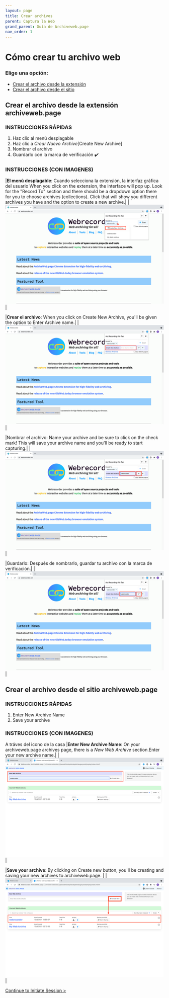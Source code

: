 ```yaml
---
layout: page
title: Crear archivos
parent: Captura la Web
grand_parent: Guía de Archiveweb.page
nav_order: 1
---
```


# Cómo crear tu archivo web 

### Elige una opción:
* [Crear el archivo desde la extensión](#extensión)
* [Crear el archivo desde el sitio](#sitio)


## <a id="extensión"> Crear el archivo desde la extensión archiveweb.page </a>
### INSTRUCCIONES RÁPIDAS
1. Haz clic al menú desplagable
2. Haz clic a <i>Crear Nuevo Archive</i>[Create New Archive]
3. Nombrar el archivo 
4. Guardarlo con la marca de verificación ✔️ 

### INSTRUCCIONES (CON IMAGENES)

|<b>El menú desplagable</b>: Cuando selecciona la extensión, la interfaz gráfica del usuario When you click on the extension, the interface will pop up. Look for the "Record To" section and there should be a dropdown option there for you to choose archives (collections). Click that will show you different archives you have and the option to create a new archive.|
|![Screenshot of archiveweb.page's extension with the interface shown. A red arrow is pointing to the dropdown and a red rectangle is shown over Create New Archive](/assets/images/usage/webrecorder-create-1.png)|

|<b>Crear el archivo</b>: When you click on Create New Archive, you'll be given the option to Enter Archive name.|
|![Screenshot of archiveweb.page's extension with the Create New Archive interface](/assets/images/usage/webrecorder-create-2.png)|

|Nombrar el archivo: Name your archive and be sure to click on the check mark! This will save your archive name and you'll be ready to start capturing.|
|![Screenshot of archiveweb.page's extension with the interface](/assets/images/usage/webrecorder-create-3.png)|

|Guardarlo: Después de nombrarlo, guardar tu archivo con la marca de verificación.|
|![Screenshot of archiveweb.page's extension with the interface](/assets/images/usage/webrecorder-create-3.png)|

## <a id="sitio"> Crear el archivo desde el sitio archiveweb.page</a>
### INSTRUCCIONES RÁPIDAS
1. Enter New Archive Name
2. Save your archive


### INSTRUCCIONES (CON IMAGENES)
A tráves del icono de la casa 
|<b>Enter New Archive Name</b>: On your archiveweb.page archives page, there is a <i>New Web Archive</i> section.Enter your new archive name.|
|![Screenshot of archiveweb.page's site with the interface shown. A red rectangle is shown over  New Web Archive section](/assets/images/usage/webrecorder-create-4.png)|

|<b>Save your archive</b>: By clicking on Create new button, you'll be creating and saving your new archives to archiveweb.page. |
|![Screenshot of archiveweb.page's site with the interface shown. A red rectangle is shown over the newly created archive, titled, webrecorder](/assets/images/usage/webrecorder-create-5.png)|

[Continue to Initiate Session >](./initiate.md)
